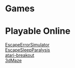 # Games
# Playable Online
[EscapeErrorSimulator](EscapeErrorSimulator)
<br>
[EscapeSleepParalysis](EscapeSleepParalysis)
<br>
[atari-breakout](atari-breakout)
<br>
[3dMaze](3dmaze)
